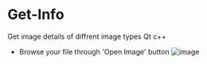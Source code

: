 # Get-Info
Get image details of diffrent image types
Qt
c++

* Browse your file through 'Open Image' button
![image](https://user-images.githubusercontent.com/12136571/46522380-3ee02680-c8a0-11e8-8fe6-96d7cde9837b.png)


